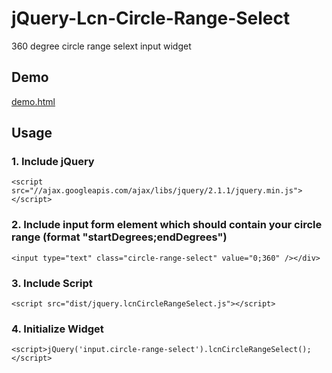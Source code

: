 jQuery-Lcn-Circle-Range-Select
==============================

360 degree circle range selext input widget


Demo
----

[demo.html](demo.html)


Usage
-----

### 1. Include jQuery
    
    <script src="//ajax.googleapis.com/ajax/libs/jquery/2.1.1/jquery.min.js"></script>

### 2. Include input form element which should contain your circle range (format "startDegrees;endDegrees")
    
    <input type="text" class="circle-range-select" value="0;360" /></div>
    
### 3. Include Script
    
    <script src="dist/jquery.lcnCircleRangeSelect.js"></script>
    
### 4. Initialize Widget
    
    <script>jQuery('input.circle-range-select').lcnCircleRangeSelect();</script>   
